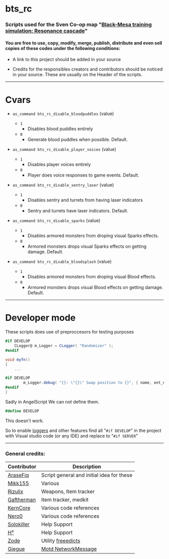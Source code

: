 # bts_rc

### Scripts used for the Sven Co-op map "[Black-Mesa training simulation: Resonance cascade](http://scmapdb.wikidot.com/map:blackmesa-training-simulation:resonance-cascade)"

#### You are free to use, copy, modify, merge, publish, distribute and even sell copies of these codes under the following conditions:

- A link to this project should be added in your source

- Credits for the responsibles creators and contributors should be noticed in your source. These are usually on the Header of the scripts.

---

# Cvars

- ``as_command bts_rc_disable_bloodpuddles`` (value)
    - ``1``
        - Disables blood puddles entirely
    - ``0``
        - Generate blood puddles when possible. Default.

- ``as_command bts_rc_disable_player_voices`` (value)
    - ``1``
        - Disables player voices entirely
    - ``0``
        - Player does voice responses to game events. Default.

- ``as_command bts_rc_disable_sentry_laser`` (value)
    - ``1``
        - Disables sentry and turrets from having laser indicators
    - ``0``
        - Sentry and turrets have laser indicators. Default.

- ``as_command bts_rc_disable_sparks`` (value)
    - ``1``
        - Disables armored monsters from droping visual Sparks effects.
    - ``0``
        - Armored monsters drops visual Sparks effects on getting damage. Default.

- ``as_command bts_rc_disable_bloodsplash`` (value)
    - ``1``
        - Disables armored monsters from droping visual Blood effects.
    - ``0``
        - Armored monsters drops visual Blood effects on getting damage. Default.

---

# Developer mode

These scripts does use of preproccesors for testing purposes
```C#
#if DEVELOP
    CLogger@ m_Logger = CLogger( "Randomizer" );
#endif

void myfn()
{
    ...

#if DEVELOP
        m_Logger.debug( "{}: \"{}\" Swap position to {}", { name, ent_name, pRandomizer.GetOrigin().ToString() } );
#endif
}
```

Sadly in AngelScript We can not define them.
```C#
#define DEVELOP
```
This doesn't work.

So to enable [loggers](scripts/maps/bts_rc/utils/Logger.as) and other features find all "``#if DEVELOP``" in the project with Visual studio code (or any IDE) and replace to "``#if SERVER``"

---

### General credits:
| Contributor | Description |
|---|---|
| [AraseFiq](https://github.com/AraseFiq) | Script general and initial idea for these | features
| [Mikk155](https://github.com/Mikk155) | Various |
| [Rizulix](https://github.com/Rizulix) | Weapons, Item tracker |
| [Gaftherman](https://github.com/Gaftherman) | Item tracker, medkit |
| [KernCore](https://github.com/KernCore91) | Various code references |
| [Nero0](https://github.com/Neyami) | Various code references |
| [Solokiller](https://github.com/SamVanheer) | Help Support |
| [H²](https://github.com/h2whoa) | Help Support |
| [Zode](https://github.com/Zode) | Utility [freeedicts](scripts/maps/bts_rc/utils/main.as) |
| [Giegue](https://github.com/JulianR0) | [Motd NetworkMessage](scripts/maps/bts_rc/gamemodes/item_tracker.as) |
